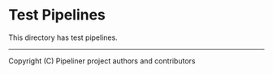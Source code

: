 # Test Pipelines

This directory has test pipelines.

---

Copyright (C) Pipeliner project authors and contributors
